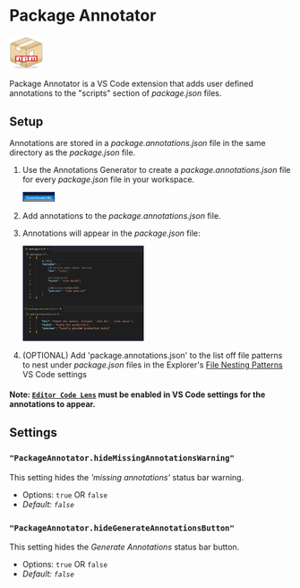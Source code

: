 # Package Annotator

<img src="images/logo.png" alt="Package Annotator logo" width="12%" />

Package Annotator is a VS Code extension that adds user defined annotations to the "scripts" section of *package.json* files.

## Setup
Annotations are stored in a *package.annotations.json* file in the same directory as the *package.json* file.
1. Use the Annotations Generator to create a *package.annotations.json* file for every *package.json* file in your workspace.

   <img src="images/generate.png" alt="Package Annotator logo" width="12%" />

2. Add annotations to the *package.annotations.json* file.
3. Annotations will appear in the *package.json* file:

	<img src="images/screenshot.png" alt="sample annotation screenshot" width="45%"/>

4. (OPTIONAL) Add 'package.annotations.json' to the list off file patterns to nest under *package.json* files in the Explorer's [File Nesting Patterns](vscode://settings/explorer.fileNesting.patterns) VS Code settings

#### **Note: [`Editor Code Lens`](vscode://settings/editor.codeLens) must be enabled in VS Code settings for the annotations to appear.**


## Settings

### `"PackageAnnotator.hideMissingAnnotationsWarning"`
This setting hides the *'missing annotations'* status bar warning.
* Options: `true` OR `false`
* _Default: `false`_

### `"PackageAnnotator.hideGenerateAnnotationsButton"`
This setting hides the *Generate Annotations* status bar button.
* Options: `true` OR `false`
* _Default: `false`_